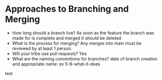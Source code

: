 # Approaches to Branching and Merging

- How long should a branch live?
  As soon as the feature the branch was made for is complete and merged it should be deleted
- What is the process for merging?
  Any merges into main must be reviewed by at least 1 person. 
- Will your tribe use pull requests?
  Yes
- What are the naming conventions for branches?
  date of branch creation and appropriate name: ex 5-8-what-it-does

test
